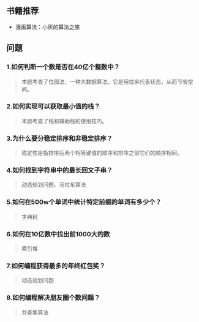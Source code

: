 ## 书籍推荐

- 漫画算法：小灰的算法之旅

## 问题

### 1.如何判断⼀个数是否在**40**亿个整数中？

> 本题考查了位图法，一种大数据算法。它是用位来代表状态，从而节省空间。

### 2.如何实现可以获取最⼩值的栈？

> 本题考查了栈和辅助栈的使用技巧。

### 3.为什么要分稳定排序和⾮稳定排序？

> 稳定性是指排序后两个相等键值的顺序和排序之前它们的顺序相同。

### 4.如何找到字符串中的最⻓回⽂⼦串？

> 动态规划问题、马拉车算法

### 5.如何在**500w**个单词中统计特定前缀的单词有多少个？

> 字典树

### 6.如何在**10**亿数中找出前**1000**⼤的数

> 索引堆

### 7.如何编程获得最多的年终红包奖？

> 动态规划问题

### 8.如何编程解决朋友圈个数问题？

> 并查集算法

